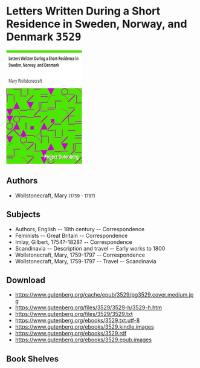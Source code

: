 # Letters Written During a Short Residence in Sweden, Norway, and Denmark <kbd>3529</kbd>

![](./cover.medium.jpg "")

## Authors


 - Wollstonecraft, Mary <small>(1759 - 1797)</small>

## Subjects


 - Authors, English -- 18th century -- Correspondence
 - Feminists -- Great Britain -- Correspondence
 - Imlay, Gilbert, 1754?-1828? -- Correspondence
 - Scandinavia -- Description and travel -- Early works to 1800
 - Wollstonecraft, Mary, 1759-1797 -- Correspondence
 - Wollstonecraft, Mary, 1759-1797 -- Travel -- Scandinavia

## Download


 - https://www.gutenberg.org/cache/epub/3529/pg3529.cover.medium.jpg
 - https://www.gutenberg.org/files/3529/3529-h/3529-h.htm
 - https://www.gutenberg.org/files/3529/3529.txt
 - https://www.gutenberg.org/ebooks/3529.txt.utf-8
 - https://www.gutenberg.org/ebooks/3529.kindle.images
 - https://www.gutenberg.org/ebooks/3529.rdf
 - https://www.gutenberg.org/ebooks/3529.epub.images

## Book Shelves


